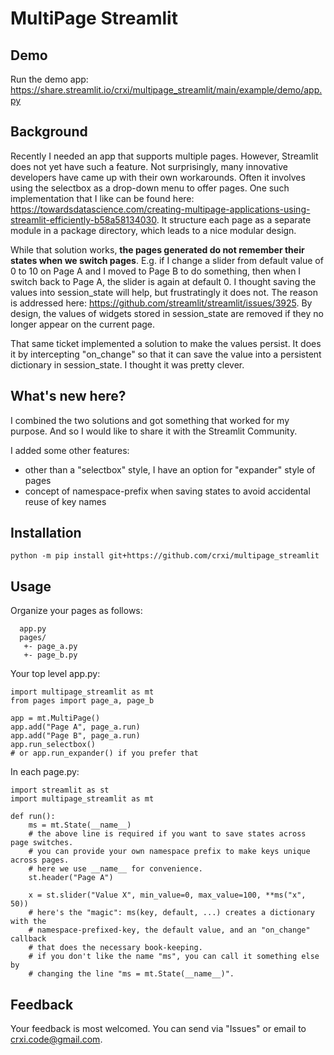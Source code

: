 # MultiPage Streamlit

## Demo
Run the demo app: https://share.streamlit.io/crxi/multipage_streamlit/main/example/demo/app.py

## Background
Recently I needed an app that supports multiple pages. However, Streamlit does not yet have such a feature.
Not surprisingly, many innovative developers have came up with their own workarounds. Often it involves using
the selectbox as a drop-down menu to offer pages. One such implementation that I like can be found here:
https://towardsdatascience.com/creating-multipage-applications-using-streamlit-efficiently-b58a58134030.
It structure each page as a separate module in a package directory, which leads to a nice modular design.

While that solution works, **the pages generated do not remember their states when we switch pages**. E.g. if I
change a slider from default value of 0 to 10 on Page A and I moved to Page B to do something, then when I
switch back to Page A, the slider is again at default 0. I thought saving the values into session_state will
help, but frustratingly it does not. The reason is addressed here: https://github.com/streamlit/streamlit/issues/3925.
By design, the values of widgets stored in session_state are removed if they no longer appear on the current page.

That same ticket implemented a solution to make the values persist. It does it by intercepting "on_change"
so that it can save the value into a persistent dictionary in session_state. I thought it was pretty clever.

## What's new here?
I combined the two solutions and got something that worked for my purpose. And so I would like to
share it with the Streamlit Community.

I added some other features:
- other than a "selectbox" style, I have an option for "expander" style of pages
- concept of namespace-prefix when saving states to avoid accidental reuse of key names


## Installation
```
python -m pip install git+https://github.com/crxi/multipage_streamlit
```

## Usage
Organize your pages as follows:
```
  app.py
  pages/
   +- page_a.py
   +- page_b.py
```

Your top level app.py:
```
import multipage_streamlit as mt
from pages import page_a, page_b

app = mt.MultiPage()
app.add("Page A", page_a.run)
app.add("Page B", page_a.run)
app.run_selectbox()
# or app.run_expander() if you prefer that 
```

In each page.py:
```
import streamlit as st
import multipage_streamlit as mt

def run():
    ms = mt.State(__name__)
    # the above line is required if you want to save states across page switches.
    # you can provide your own namespace prefix to make keys unique across pages.
    # here we use __name__ for convenience.
    st.header("Page A")
    
    x = st.slider("Value X", min_value=0, max_value=100, **ms("x", 50))
    # here's the "magic": ms(key, default, ...) creates a dictionary with the
    # namespace-prefixed-key, the default value, and an "on_change" callback
    # that does the necessary book-keeping.
    # if you don't like the name "ms", you can call it something else by
    # changing the line "ms = mt.State(__name__)".
```

## Feedback
Your feedback is most welcomed. You can send via "Issues" or email to crxi.code@gmail.com.
